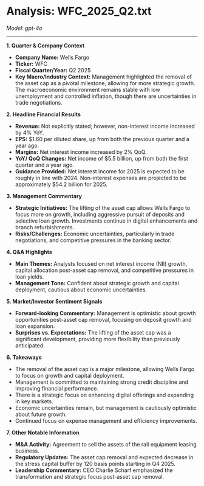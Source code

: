 # Analysis: WFC_2025_Q2.txt

*Model: gpt-4o*

---

**1. Quarter & Company Context**
- **Company Name:** Wells Fargo
- **Ticker:** WFC
- **Fiscal Quarter/Year:** Q2 2025
- **Key Macro/Industry Context:** Management highlighted the removal of the asset cap as a pivotal milestone, allowing for more strategic growth. The macroeconomic environment remains stable with low unemployment and controlled inflation, though there are uncertainties in trade negotiations.

**2. Headline Financial Results**
- **Revenue:** Not explicitly stated; however, non-interest income increased by 4% YoY.
- **EPS:** $1.60 per diluted share, up from both the previous quarter and a year ago.
- **Margins:** Net interest income increased by 2% QoQ.
- **YoY/ QoQ Changes:** Net income of $5.5 billion, up from both the first quarter and a year ago.
- **Guidance Provided:** Net interest income for 2025 is expected to be roughly in line with 2024. Non-interest expenses are projected to be approximately $54.2 billion for 2025.

**3. Management Commentary**
- **Strategic Initiatives:** The lifting of the asset cap allows Wells Fargo to focus more on growth, including aggressive pursuit of deposits and selective loan growth. Investments continue in digital enhancements and branch refurbishments.
- **Risks/Challenges:** Economic uncertainties, particularly in trade negotiations, and competitive pressures in the banking sector.

**4. Q&A Highlights**
- **Main Themes:** Analysts focused on net interest income (NII) growth, capital allocation post-asset cap removal, and competitive pressures in loan yields.
- **Management Tone:** Confident about strategic growth and capital deployment, cautious about economic uncertainties.

**5. Market/Investor Sentiment Signals**
- **Forward-looking Commentary:** Management is optimistic about growth opportunities post-asset cap removal, focusing on deposit growth and loan expansion.
- **Surprises vs. Expectations:** The lifting of the asset cap was a significant development, providing more flexibility than previously anticipated.

**6. Takeaways**
- The removal of the asset cap is a major milestone, allowing Wells Fargo to focus on growth and capital deployment.
- Management is committed to maintaining strong credit discipline and improving financial performance.
- There is a strategic focus on enhancing digital offerings and expanding in key markets.
- Economic uncertainties remain, but management is cautiously optimistic about future growth.
- Continued focus on expense management and efficiency improvements.

**7. Other Notable Information**
- **M&A Activity:** Agreement to sell the assets of the rail equipment leasing business.
- **Regulatory Updates:** The asset cap removal and expected decrease in the stress capital buffer by 120 basis points starting in Q4 2025.
- **Leadership Commentary:** CEO Charlie Scharf emphasized the transformation and strategic focus post-asset cap removal.